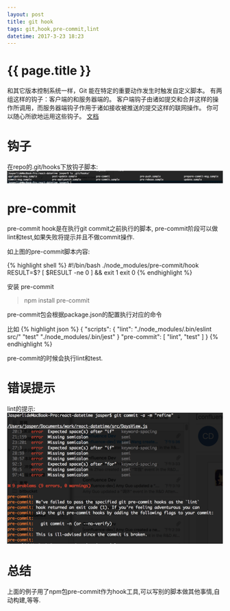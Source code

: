 ```yaml
---
layout: post
title: git hook
tags: git,hook,pre-commit,lint
datetime: 2017-3-23 18:23
---
```


{{ page.title }}
================

和其它版本控制系统一样，Git 能在特定的重要动作发生时触发自定义脚本。 有两组这样的钩子：客户端的和服务器端的。 客户端钩子由诸如提交和合并这样的操作所调用，而服务器端钩子作用于诸如接收被推送的提交这样的联网操作。 你可以随心所欲地运用这些钩子。
<a href="https://git-scm.com/book/zh/v2/%E8%87%AA%E5%AE%9A%E4%B9%89-Git-Git-%E9%92%A9%E5%AD%90">文档</a>

# 钩子
在repo的.git/hooks下放钩子脚本:
<img src="/assets/img/git-hooks.png" />

# pre-commit
pre-commit hook是在执行git commit之前执行的脚本, pre-commit阶段可以做lint和test,如果失败将提示并且不做commit操作.

如上图的pre-commit脚本内容:

{% highlight shell %}
#!/bin/bash
./node_modules/pre-commit/hook
RESULT=$?
[ $RESULT -ne 0 ] && exit 1
exit 0
{% endhighlight %}

安装 pre-commit
> npm install pre-commit

pre-commit包会根据package.json的配置执行对应的命令

比如
{% highlight json %}
{
    "scripts": {
        "lint": "./node_modules/.bin/eslint src/"
        "test" "./node_modules/.bin/jest"
    }
    "pre-commit": [
        "lint",
        "test"
    ]
}
{% endhighlight %}

pre-commit的时候会执行lint和test.

# 错误提示
lint的提示:
<img src="/assets/img/git-hooks-pre-commit.png" />

# 总结
上面的例子用了npm包pre-commit作为hook工具,可以写别的脚本做其他事情,自动构建,等等.
